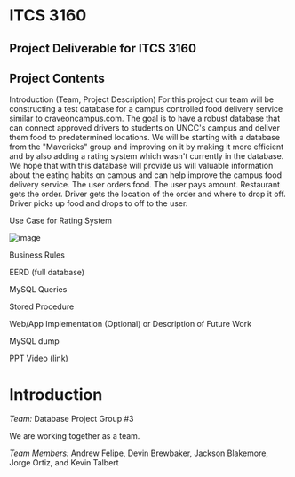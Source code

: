 # ITCS 3160

## Project Deliverable for ITCS 3160

## Project Contents

Introduction (Team, Project Description)
For this project our team will be constructing a test database for a campus controlled food delivery service similar to craveoncampus.com.
The goal is to have a robust database that can connect approved drivers to students on UNCC's campus and deliver them food to predetermined locations. 
We will be starting with a database from the "Mavericks" group and improving on it by making it more efficient and by also adding a rating system which 
wasn't currently in the database. We hope that with this database will provide us will valuable information about the eating habits on campus and can help improve
the campus food delivery service. The user orders food. The user pays amount. Restaurant gets the order. Driver gets the location of the order and where to drop it off. Driver picks up food and drops to off to the user. 

Use Case for Rating System

![image](https://user-images.githubusercontent.com/46727094/99898235-ecc01200-2c6d-11eb-8c21-5f747785a2ca.png)

Business Rules

EERD (full database)

MySQL Queries

Stored Procedure

Web/App Implementation (Optional) or Description of Future Work

MySQL dump

PPT Video (link)



# Introduction
*Team:*  Database Project Group #3

We are working together as a team.

*Team Members:* Andrew Felipe, Devin Brewbaker, Jackson Blakemore, Jorge Ortiz, and Kevin Talbert
